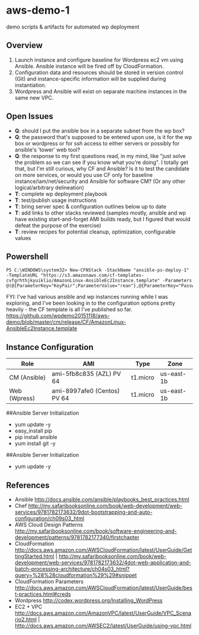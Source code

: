 # aws-demo-1
demo scripts &amp; artifacts for automated wp deployment

## Overview
1. Launch instance and configure baseline for Wordpress ec2 vm using Ansible. Ansible instance will be fired off by CloudFormation.
2. Configuration data and resources should be stored in version control (Git) and instance-specific information will be supplied during instantiation.
3. Wordpress and Ansible will exist on separate machine instances in the same new VPC.

## Open Issues
* **Q**: should I put the ansible box in a separate subnet from the wp box?
* **Q**: the password that's supposed to be entered upon use, is it for the wp box or wordpress or for ssh access to either servers or possibly for ansible's 'tower' web tool?
* **Q**: the response to my first questions read, in my mind, like "just solve the problem so we can see if you know what you're doing". I totally get that, but I'm still curious, why CF and Ansible? Is it to test the candidate on more services, or would you use CF only for baseline instance/iam/net/security and Ansible for software CM? (Or any other logical/arbitrary delineation)
* **T**: complete wp deployment playbook
* **T**: test/publish usage instructions
* **T**: bring server spec & configuration outlines below up to date
* **T**: add links to other stacks reviewed (samples mostly, ansible and wp have existing start-and-forget AMI builds ready, but I figured that would defeat the purpose of the exercise)
* **T**: review recipes for potential cleanup, optimization, configurable values

## Powershell
    PS C:\WINDOWS\system32> New-CFNStack -StackName "ansible-ps-deploy-1" -TemplateURL "https://s3.amazonaws.com/cf-templates-cvfgrhthjkyuiklio/AmazonLinux-AnsibleEc2Instance.template" -Parameters @(@{ParameterKey="KeyPair";ParameterValue="rean"},@{ParameterKey="Password";ParameterValue="0a2z45b67y8"})

FYI: I've had various ansible and wp instances running while I was exploring, and I've been looking in to the configuration options pretty heavily - the CF template is all I've published so far. https://github.com/wpdemo20151118/aws-demo/blob/master/cm/release/CF/AmazonLinux-AnsibleEc2Instance.template

## Instance Configuration

Role | AMI | Type | Zone
---|---|---|---
CM (Ansible) | ami-5fb8c835 (AZL) PV 64| t1.micro | us-east-1b
Web (Wpress) | ami-8997afe0 (Centos) PV 64|t1.micro|us-east-1b

##Ansible Server Initialization
  * yum update -y
  * easy_install pip
  * pip install ansible
  * yum install git -y

##Ansible Server Initialization
* yum update -y

## References
* Ansible http://docs.ansible.com/ansible/playbooks_best_practices.html
* Chef http://my.safaribooksonline.com/book/web-development/web-services/9781782173632/9dot-bootstrapping-and-auto-configuration/ch09s03_html
* AWS Cloud Design Patterns  http://my.safaribooksonline.com/book/software-engineering-and-development/patterns/9781782177340/firstchapter
* CloudFormation http://docs.aws.amazon.com/AWSCloudFormation/latest/UserGuide/GettingStarted.html | http://my.safaribooksonline.com/book/web-development/web-services/9781782173632/4dot-web-application-and-batch-processing-architecture/ch04s03_html?query=%28%28cloudformation%29%29#snippet
* CloudFormation Parameters http://docs.aws.amazon.com/AWSCloudFormation/latest/UserGuide/best-practices.html#creds
* Wordpress http://codex.wordpress.org/Installing_WordPress
* EC2 + VPC http://docs.aws.amazon.com/AmazonVPC/latest/UserGuide/VPC_Scenario2.html |  http://docs.aws.amazon.com/AWSEC2/latest/UserGuide/using-vpc.html
